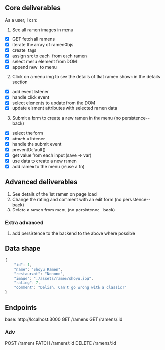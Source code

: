 ## Core deliverables
As a user, I can:
1. See all ramen images in menu
 - [x] GET fetch all ramens
 - [x] iterate the array of ramenObjs
 - [x] create <img> tags
 - [x] assign src to each <img> from each ramen
 - [x] select menu element from DOM
 - [x] append new <img> to menu
2. Click on a menu img to see the details of that ramen shown in the details section
  - [x] add event listener
  - [x] handle click event
  - [x] select elements to update from the DOM
  - [x] update element attributes with selected ramen data
3. Submit a form to create a new ramen in the menu (no persistence--back)
  - [x] select the form
  - [x] attach a listener
  - [x] handle the submit event
  - [x] preventDefault()
  - [x] get value from each input (save -> var)
  - [x] use data to create a new ramen
  - [x] add ramen to the menu (reuse a fn)

## Advanced deliverables
1. See details of the 1st ramen on page load
2. Change the rating and comment with an edit form (no persistence--back)
3. Delete a ramen from menu (no persistence--back)

### Extra advanced
1. add persistence to the backend to the above where possible

## Data shape
```javascript
{
    "id": 1,
    "name": "Shoyu Ramen",
    "restaurant": "Nonono",
    "image": "./assets/ramen/shoyu.jpg",
    "rating": 7,
    "comment": "Delish. Can't go wrong with a classic!"
}
```

## Endpoints
base: http://localhost:3000
GET /ramens
GET /ramens/:id

### Adv
POST /ramens
PATCH /ramens/:id
DELETE /ramens/:id